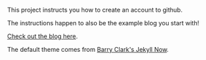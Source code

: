 This project instructs you how to create an account to github.

The instructions happen to also be the example blog you start with!

[Check out the blog here](https://weshineforjesus.github.io/build-a-blog/).

The default theme comes from [Barry Clark's Jekyll Now](https://github.com/barryclark/jekyll-now).
